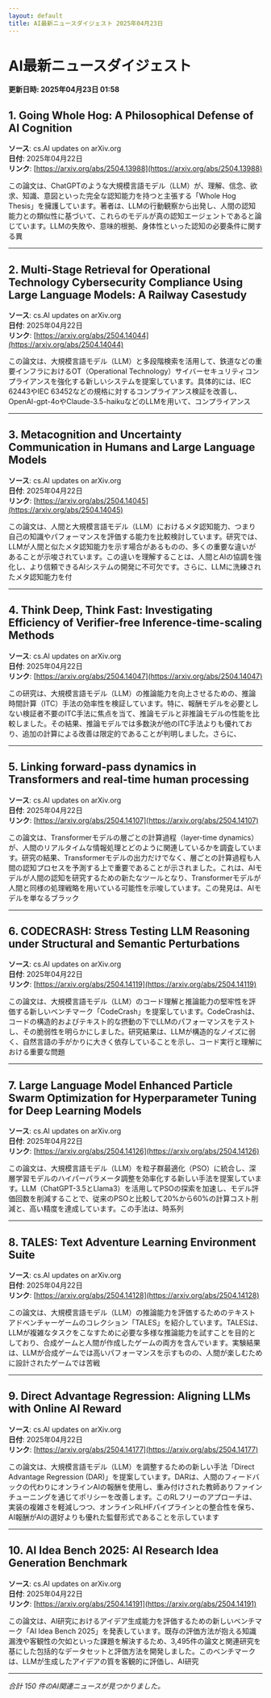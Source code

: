 ```yaml
---
layout: default
title: AI最新ニュースダイジェスト 2025年04月23日
---
```


# AI最新ニュースダイジェスト
**更新日時: 2025年04月23日 01:58**

## 1. Going Whole Hog: A Philosophical Defense of AI Cognition

**ソース**: cs.AI updates on arXiv.org  
**日付**: 2025年04月22日  
**リンク**: [https://arxiv.org/abs/2504.13988](https://arxiv.org/abs/2504.13988)  

この論文は、ChatGPTのような大規模言語モデル（LLM）が、理解、信念、欲求、知識、意図といった完全な認知能力を持つと主張する「Whole Hog Thesis」を擁護しています。著者は、LLMの行動観察から出発し、人間の認知能力との類似性に基づいて、これらのモデルが真の認知エージェントであると論じています。LLMの失敗や、意味的根拠、身体性といった認知の必要条件に関する異  

---

## 2. Multi-Stage Retrieval for Operational Technology Cybersecurity Compliance Using Large Language Models: A Railway Casestudy

**ソース**: cs.AI updates on arXiv.org  
**日付**: 2025年04月22日  
**リンク**: [https://arxiv.org/abs/2504.14044](https://arxiv.org/abs/2504.14044)  

この論文は、大規模言語モデル（LLM）と多段階検索を活用して、鉄道などの重要インフラにおけるOT（Operational Technology）サイバーセキュリティコンプライアンスを強化する新しいシステムを提案しています。具体的には、IEC 62443やIEC 63452などの規格に対するコンプライアンス検証を改善し、OpenAI-gpt-4oやClaude-3.5-haikuなどのLLMを用いて、コンプライアンス  

---

## 3. Metacognition and Uncertainty Communication in Humans and Large Language Models

**ソース**: cs.AI updates on arXiv.org  
**日付**: 2025年04月22日  
**リンク**: [https://arxiv.org/abs/2504.14045](https://arxiv.org/abs/2504.14045)  

この論文は、人間と大規模言語モデル（LLM）におけるメタ認知能力、つまり自己の知識やパフォーマンスを評価する能力を比較検討しています。研究では、LLMが人間と似たメタ認知能力を示す場合があるものの、多くの重要な違いがあることが示唆されています。この違いを理解することは、人間とAIの協調を強化し、より信頼できるAIシステムの開発に不可欠です。さらに、LLMに洗練されたメタ認知能力を付  

---

## 4. Think Deep, Think Fast: Investigating Efficiency of Verifier-free Inference-time-scaling Methods

**ソース**: cs.AI updates on arXiv.org  
**日付**: 2025年04月22日  
**リンク**: [https://arxiv.org/abs/2504.14047](https://arxiv.org/abs/2504.14047)  

この研究は、大規模言語モデル（LLM）の推論能力を向上させるための、推論時間計算（ITC）手法の効率性を検証しています。特に、報酬モデルを必要としない検証者不要のITC手法に焦点を当て、推論モデルと非推論モデルの性能を比較しました。その結果、推論モデルでは多数決が他のITC手法よりも優れており、追加の計算による改善は限定的であることが判明しました。さらに、  

---

## 5. Linking forward-pass dynamics in Transformers and real-time human processing

**ソース**: cs.AI updates on arXiv.org  
**日付**: 2025年04月22日  
**リンク**: [https://arxiv.org/abs/2504.14107](https://arxiv.org/abs/2504.14107)  

この論文は、Transformerモデルの層ごとの計算過程（layer-time dynamics）が、人間のリアルタイムな情報処理とどのように関連しているかを調査しています。研究の結果、Transformerモデルの出力だけでなく、層ごとの計算過程も人間の認知プロセスを予測する上で重要であることが示されました。これは、AIモデルが人間の認知を研究するための新たなツールとなり、Transformerモデルが人間と同様の処理戦略を用いている可能性を示唆しています。この発見は、AIモデルを単なるブラック  

---

## 6. CODECRASH: Stress Testing LLM Reasoning under Structural and Semantic Perturbations

**ソース**: cs.AI updates on arXiv.org  
**日付**: 2025年04月22日  
**リンク**: [https://arxiv.org/abs/2504.14119](https://arxiv.org/abs/2504.14119)  

この論文は、大規模言語モデル（LLM）のコード理解と推論能力の堅牢性を評価する新しいベンチマーク「CodeCrash」を提案しています。CodeCrashは、コードの構造的およびテキスト的な摂動の下でLLMのパフォーマンスをテストし、その脆弱性を明らかにしました。研究結果は、LLMが構造的なノイズに弱く、自然言語の手がかりに大きく依存していることを示し、コード実行と理解における重要な問題  

---

## 7. Large Language Model Enhanced Particle Swarm Optimization for Hyperparameter Tuning for Deep Learning Models

**ソース**: cs.AI updates on arXiv.org  
**日付**: 2025年04月22日  
**リンク**: [https://arxiv.org/abs/2504.14126](https://arxiv.org/abs/2504.14126)  

この論文は、大規模言語モデル（LLM）を粒子群最適化（PSO）に統合し、深層学習モデルのハイパーパラメータ調整を効率化する新しい手法を提案しています。LLM（ChatGPT-3.5とLlama3）を活用してPSOの探索を加速し、モデル評価回数を削減することで、従来のPSOと比較して20%から60%の計算コスト削減と、高い精度を達成しています。この手法は、時系列  

---

## 8. TALES: Text Adventure Learning Environment Suite

**ソース**: cs.AI updates on arXiv.org  
**日付**: 2025年04月22日  
**リンク**: [https://arxiv.org/abs/2504.14128](https://arxiv.org/abs/2504.14128)  

この論文は、大規模言語モデル（LLM）の推論能力を評価するためのテキストアドベンチャーゲームのコレクション「TALES」を紹介しています。TALESは、LLMが複雑なタスクをこなすために必要な多様な推論能力を試すことを目的としており、合成ゲームと人間が作成したゲームの両方を含んでいます。実験結果は、LLMが合成ゲームでは高いパフォーマンスを示すものの、人間が楽しむために設計されたゲームでは苦戦  

---

## 9. Direct Advantage Regression: Aligning LLMs with Online AI Reward

**ソース**: cs.AI updates on arXiv.org  
**日付**: 2025年04月22日  
**リンク**: [https://arxiv.org/abs/2504.14177](https://arxiv.org/abs/2504.14177)  

この論文は、大規模言語モデル（LLM）を調整するための新しい手法「Direct Advantage Regression (DAR)」を提案しています。DARは、人間のフィードバックの代わりにオンラインAIの報酬を使用し、重み付けされた教師ありファインチューニングを通じてポリシーを改善します。このRLフリーのアプローチは、実装の複雑さを軽減しつつ、オンラインRLHFパイプラインとの整合性を保ち、AI報酬がAIの選好よりも優れた監督形式であることを示しています  

---

## 10. AI Idea Bench 2025: AI Research Idea Generation Benchmark

**ソース**: cs.AI updates on arXiv.org  
**日付**: 2025年04月22日  
**リンク**: [https://arxiv.org/abs/2504.14191](https://arxiv.org/abs/2504.14191)  

この論文は、AI研究におけるアイデア生成能力を評価するための新しいベンチマーク「AI Idea Bench 2025」を発表しています。既存の評価方法が抱える知識漏洩や客観性の欠如といった課題を解決するため、3,495件の論文と関連研究を基にした包括的なデータセットと評価方法を開発しました。このベンチマークは、LLMが生成したアイデアの質を客観的に評価し、AI研究  

---

*合計 150 件のAI関連ニュースが見つかりました。*
